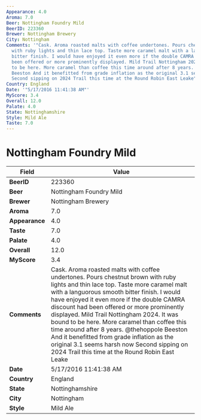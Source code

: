 ```yaml
---
Appearance: 4.0
Aroma: 7.0
Beer: Nottingham Foundry Mild
BeerID: 223360
Brewer: Nottingham Brewery
City: Nottingham
Comments: '"Cask. Aroma roasted malts with coffee undertones. Pours chestnut brown
  with ruby lights and thin lace top. Taste more caramel malt with a languorous smooth
  bitter finish. I would have enjoyed it even more if the double CAMRA discount had
  been offered or more prominently displayed. Mild Trail Nottingham 2024. It was bound
  to be here. More caramel than coffee this time around after 8 years. @thehoppole
  Beeston And it benefitted from grade inflation as the original 3.1 seems harsh now
  Second sipping on 2024 Trail this time at the Round Robin East Leake"'
Country: England
Date: '"5/17/2016 11:41:38 AM"'
MyScore: 3.4
Overall: 12.0
Palate: 4.0
State: Nottinghamshire
Style: Mild Ale
Taste: 7.0
---
```


# Nottingham Foundry Mild

| Field         | Value |
|---------------|-------|
| **BeerID** | 223360 |
| **Beer** | Nottingham Foundry Mild |
| **Brewer** | Nottingham Brewery |
| **Aroma** | 7.0 |
| **Appearance** | 4.0 |
| **Taste** | 7.0 |
| **Palate** | 4.0 |
| **Overall** | 12.0 |
| **MyScore** | 3.4 |
| **Comments** | Cask. Aroma roasted malts with coffee undertones. Pours chestnut brown with ruby lights and thin lace top. Taste more caramel malt with a languorous smooth bitter finish. I would have enjoyed it even more if the double CAMRA discount had been offered or more prominently displayed. Mild Trail Nottingham 2024. It was bound to be here. More caramel than coffee this time around after 8 years. @thehoppole Beeston And it benefitted from grade inflation as the original 3.1 seems harsh now Second sipping on 2024 Trail this time at the Round Robin East Leake |
| **Date** | 5/17/2016 11:41:38 AM |
| **Country** | England |
| **State** | Nottinghamshire |
| **City** | Nottingham |
| **Style** | Mild Ale |
